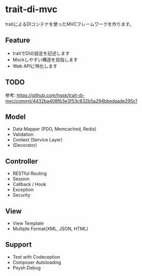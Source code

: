 trait-di-mvc
============

traitによるDIコンテナを使ったMVCフレームワークを作ります。

Feature
----

- traitでDIの設定を記述します
- Mockしやすい構造を目指します
- Web APIに特化します

TODO
----

参考: https://github.com/hgsk/trait-di-mvc/commit/4432ba408fb3e3f53c832b5a294bbedaade295c1

Model
----

- Data Mapper (PDO, Memcached, Redis)
- Validation
- Context (Service Layer)
- (Decorator)

Controller
----

- RESTful Routing
- Session
- Callback / Hook
- Exception
- Security

View
----

- View Template
- Multiple Format(XML, JSON, HTML)

Support
----

- Test with Codeception
- Composer Autoloading
- Psysh Debug

